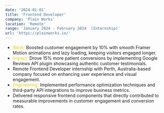 ```yaml
---
date: '2024-01-01'
title: 'Frontend Developer'
company: 'Plain Works'
location: 'Remote'
range: 'January 2024 - February 2024  (Internship)'
url: 'https://plainworks.io/'
---
```


- <span style="color: #FFCC00;">Work:</span> Boosted customer engagement by 10% with smooth Framer Motion animations and lazy loading, keeping visitors engaged longer.
- <span style="color: #FFCC00;">Impact:</span> Drove 15% more patient conversions by implementing Google Reviews API plugin showcasing authentic customer testimonials.
- Remote Frontend Developer internship with Perth, Australia-based company focused on enhancing user experience and visual engagement.
- <span style="color: #FFCC00;">Engineering:</span> Implemented performance optimization techniques and third-party API integrations to improve business metrics.
- Delivered responsive frontend components that directly contributed to measurable improvements in customer engagement and conversion rates.
